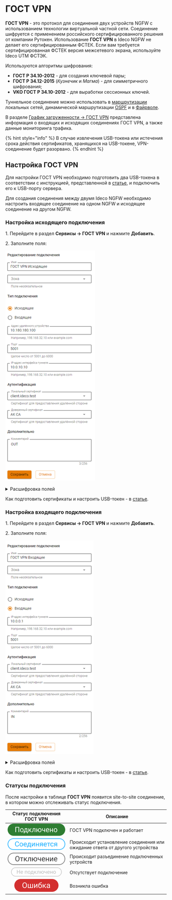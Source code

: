 # ГОСТ VPN

**ГОСТ VPN** - это протокол для соединения двух устройств NGFW с использованием технологии виртуальной частной сети. Соединение шифруется с применением российского сертифицированного решения от компании Рутокен. Использование **ГОСТ VPN** в Ideco NGFW не делает его сертифицированным ФСТЕК. Если вам требуется сертифицированная ФСТЕК версия межсетевого экрана, используйте Ideco UTM ФСТЭК. 

Используются алгоритмы шифрования:

* **ГОСТ Р 34.10-2012** - для создания ключевой пары;
* **ГОСТ Р 34.12-2015** (*Кузнечик* и *Магма*) - для симметричного шифрования;
* **VKO ГОСТ Р 34.10-2012** - для выработки сессионных ключей.

Туннельное соединение можно использовать в [маршрутизации](/settings/services/routing.md) локальных сетей, динамической маршрутизации [OSPF](/settings/services/ospf.md) и в [Файрволе](/settings/access-rules/firewall.md).

В разделе [График загруженности -> ГОСТ VPN](/settings/monitor/workload-schedule.md#gost-vpn) представлена информация о входящих и исходящих соединениях ГОСТ VPN, а также данные мониторинга трафика.

{% hint style="info" %}
В случае извлечения USB-токена или истечения срока действия сертификатов, хранящихся на USB-токене, VPN-соединение будет разорвано.
{% endhint %}

## Настройка ГОСТ VPN

Для настройки ГОСТ VPN необходимо подготовить два USB-токена в соответствии с инструкцией, представленной в [статье](/settings/services/usb_tokens.md), и подключить его к USB-порту сервера.

Для создания соединения между двумя Ideco NGFW необходимо настроить входящее соединение на одном NGFW и исходящее соединение на другом NGFW.

### Настройка исходящего подключения

1\. Перейдите в раздел **Сервисы -> ГОСТ VPN** и нажмите **Добавить**.

2\. Заполните поля:

![](/.gitbook/assets/gost-vpn.png)

<details>

<summary>Расшифровка полей</summary>

* **Имя** - максимальное количество символов - 42;
* **Зона** - выберите зону, в которую нужно добавить подключение, или оставьте поле пустым;
* **Тип подключения** - выберите **Исходящее**;
* **Адрес удаленного устройства** - введите доменное имя другого Ideco NGFW или его белый IP-адрес;
* **Порт** - введите порт в диапазоне от 5001 до 6000;
* **IP-адрес интерфейса туннеля** - укажите IP-адрес интерфейса туннеля, который будет использоваться для маршрутизации данных на сетевом уровне;
* **Локальный сертификат** - выберите локальный сертификат настраиваемого устройства, который содержит приватный ключ и хранится на USB-токене;
* **Доверенный сертификат** - выберите доверенный сертификат, который хранится на том же USB-токене, где находится локальный сертификат.

</details>

Как подготовить сертификаты и настроить USB-токен - в [статье](/settings/services/usb_tokens.md).

### Настройка входящего подключения

1\. Перейдите в раздел **Сервисы -> ГОСТ VPN** и нажмите **Добавить**.

2\. Заполните поля:

![](/.gitbook/assets/gost-vpn1.png)

<details>
<summary>Расшифровка полей</summary>

* **Имя** - максимальное количество символов - 42;
* **Зона** - выберите зону, в которую нужно добавить подключение, или оставьте поле пустым;
* **Тип подключения** - выберите **Входящее**;
* **IP-адрес интерфейса туннеля** - укажите IP-адрес интерфейса туннеля, который будет использоваться для маршрутизации данных на сетевом уровне;
* **Порт** - введите порт в диапазоне от 5001 до 6000;
* **Локальный сертификат** - выберите локальный сертификат настраиваемого устройства, который содержит приватный ключ и хранится на USB-токене;
* **Доверенный сертификат** - выберите доверенный сертификат, который хранится на том же USB-токене, где находится локальный сертификат.

</details>

Как подготовить сертификаты и настроить USB-токен - в [статье](/settings/services/usb_tokens.md).

### Статусы подключения

После настройки в таблице **ГОСТ VPN** появится site-to-site соединение, в котором можно отслеживать статус подключения.

<table><thead><tr><th width="180" align="center">Статус подключения ГОСТ VPN</th><th>Описание</th></tr></thead><tbody><tr><td align="center"><img src="/.gitbook/assets/gost_vpn_connect.png" alt="icon-tokens-green.png" data-size="line"></td><td>ГОСТ VPN подключен и работает</td></tr><tr><td align="center"><img src="/.gitbook/assets/gost_vpn_connecting.png" alt="icon-tokens-grey.png" data-size="line"></td><td>Происходит установление соединения или ожидание ответа от другого устройства</td></tr><tr><td align="center"><img src="/.gitbook/assets/gost_vpn_disable.png" alt="icon-tokens-error.png" data-size="line"></td><td>Происходит разъединение подключенных устройств</td></tr><tr><td align="center"><img src="/.gitbook/assets/gost_vpn_not_connect.png" alt="icon-tokens-error.png" data-size="line"></td><td>Отсутствует подключение</td></tr><tr><td align="center"><img src="/.gitbook/assets/gost_vpn_error.png" alt="icon-tokens-error.png" data-size="line"></td><td>Возникла ошибка</td></tr></tbody></table>